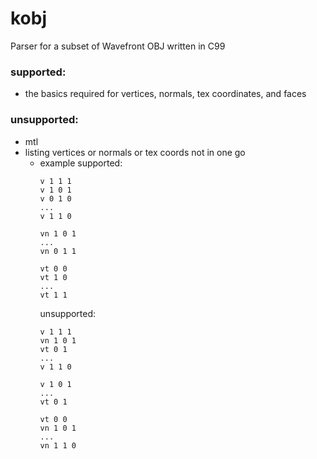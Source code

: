# kobj
Parser for a subset of Wavefront OBJ written in C99

### supported:
- the basics required for vertices, normals, tex coordinates, and faces

### unsupported:
- mtl
- listing vertices or normals or tex coords not in one go
  - example
    supported:
    ```obj
    v 1 1 1
    v 1 0 1
    v 0 1 0
    ...
    v 1 1 0

    vn 1 0 1
    ...
    vn 0 1 1

    vt 0 0
    vt 1 0
    ...
    vt 1 1
    ```
    unsupported:
    ```obj
    v 1 1 1
    vn 1 0 1
    vt 0 1
    ...
    v 1 1 0

    v 1 0 1
    ...
    vt 0 1

    vt 0 0
    vn 1 0 1
    ...
    vn 1 1 0
    ```
